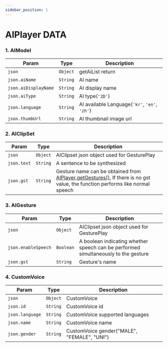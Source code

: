 ```yaml
---
sidebar_position: 1
---
```


# AIPlayer DATA

### 1. AIModel

| Param                | Type     | Description                                   |
| -------------------- | -------- | --------------------------------------------- |
| `json`               | `Object` | getAiList return
| `json.aiName`        | `String` | AI name
| `json.aiDisplayName` | `String` | AI display name
| `json.aiType`        | `String` | AI type(`'2D'`)
| `json.language`      | `String` | AI available Language(`'kr'`, `'en'`, `'zh'`)
| `json.thumbUrl`      | `String` | AI thumbnail image url

### 2. AIClipSet

| Param       | Type     | Description                                                                                                                                              |
| ----------- | -------- | -------------------------------------------------------------------------------------------------------------------------------------------------------- |
| `json`      | `Object` | AIClipset json object used for GesturePlay
| `json.text` | `String` | A sentence to be synthesized
| `json.gst`  | `String` | Gesture name can be obtained from [AIPlayer.getGestures()](#110-aiplayergetgestures), If there is no gst value, the function performs like normal speech

### 3. AIGesture

| Param               | Type      | Description                                                                        |
| ------------------- | --------- | ---------------------------------------------------------------------------------- |
| `json`              | `Object`  | AIClipset json object used for GesturePlay
| `json.enableSpeech` | `Boolean` | A boolean indicating whether speech can be performed simultaneously to the gesture
| `json.gst`          | `String`  | Gesture's name

### 4. CustomVoice

| Param               | Type              | Description                            |
| ------------------- | ------------------| -------------------------------------- |
| `json`              | `Object`          | CustomVoice
| `json.id`           | `String`          | CustomVoice id
| `json.language`     | `String`          | CustomVoice supported languages
| `json.name`         | `String`          | CustomVoice name
| `json.gender`       | `String`          | CustomVoice gender("MALE", "FEMALE", "UNI")
